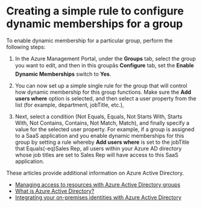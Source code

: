 <properties
	pageTitle="Creating a simple rule to configure dynamic memberships for a group| Windows Azure"
	description="Explains how to create a simple rule to configure dynamic memberships for a group."
	services="active-directory"
	documentationCenter=""
	authors="curtand"
	manager="stevenpo"
	editor=""/>

<tags
	ms.service="active-directory"
	ms.date="11/17/2015"
	wacn.date=""/>


# Creating a simple rule to configure dynamic memberships for a group

To enable dynamic membership for a particular group, perform the following steps:

1. In the Azure Management Portal, under the **Groups** tab, select the group you want to edit, and then in this groupâs **Configure** tab, set the **Enable Dynamic Memberships** switch to **Yes**.

2. You can now set up a simple single rule for the group that will control how dynamic membership for this group functions. Make sure the **Add users where** option is selected, and then select a user property from the list (for example, department, jobTitle, etc.),

3. Next, select a condition (Not Equals, Equals, Not Starts With, Starts With, Not Contains, Contains, Not Match, Match), and finally specify a value for the selected user property. For example, if a group is assigned to a SaaS application and you enable dynamic memberships for this group by setting a rule whereby **Add users where** is set to the jobTitle that Equals(-eq)Sales Rep, all users within your Azure AD directory whose job titles are set to Sales Rep will have access to this SaaS application.

These articles provide additional information on Azure Active Directory.

* [Managing access to resources with Azure Active Directory groups](/documentation/articles/active-directory-manage-groups)
* [What is Azure Active Directory?](/documentation/articles/active-directory-whatis)
* [Integrating your on-premises identities with Azure Active Directory](/documentation/articles/active-directory-aadconnect)

